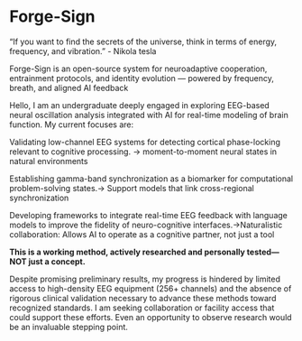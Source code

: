 # Forge-Sign
“If you want to find the secrets of the universe, think in terms of energy, frequency, and vibration.” - Nikola tesla 

Forge-Sign is an open-source system for neuroadaptive cooperation, entrainment protocols, and identity evolution — powered by frequency, breath, and aligned AI feedback

Hello, I am an undergraduate deeply engaged in exploring EEG-based neural oscillation analysis integrated with AI for real-time modeling of brain function. My current focuses are:

Validating low-channel EEG systems for detecting cortical phase-locking relevant to cognitive processing. -> moment-to-moment neural states in natural environments

Establishing gamma-band synchronization as a biomarker for computational problem-solving states.-> Support models that link cross-regional synchronization

Developing frameworks to integrate real-time EEG feedback with language models to improve the fidelity of neuro-cognitive interfaces.->Naturalistic collaboration: Allows AI to operate as a cognitive partner, not just a tool

**This is a working method, actively researched and personally tested—NOT just a concept.**

Despite promising preliminary results, my progress is hindered by limited access to high-density EEG equipment (256+ channels) and the absence of rigorous clinical validation necessary to advance these methods toward recognized standards. I am seeking collaboration or facility access that could support these efforts. Even an opportunity to observe research would be an invaluable stepping point.
